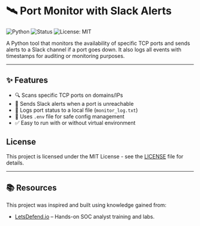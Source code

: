 # 🛰️ Port Monitor with Slack Alerts
![Python](https://img.shields.io/badge/python-3.10%2B-blue)
![Status](https://img.shields.io/badge/status-active-brightgreen)
![License: MIT](https://img.shields.io/badge/license-MIT-blue.svg)

A Python tool that monitors the availability of specific TCP ports and sends alerts to a Slack channel if a port goes down. It also logs all events with timestamps for auditing or monitoring purposes.

---

## ✨ Features

- 🔍 Scans specific TCP ports on domains/IPs
- 🔔 Sends Slack alerts when a port is unreachable
- 📝 Logs port status to a local file (`monitor_log.txt`)
- 📁 Uses `.env` file for safe config management
- ✅ Easy to run with or without virtual environment


## License

This project is licensed under the MIT License - see the [LICENSE](LICENSE) file for details.

---

## 📚 Resources

This project was inspired and built using knowledge gained from:

- [LetsDefend.io](https://letsdefend.io) – Hands-on SOC analyst training and labs.
